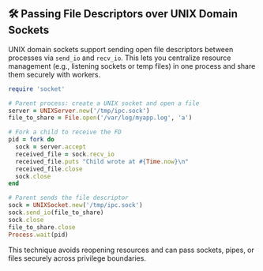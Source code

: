 ## 🛠️ Passing File Descriptors over UNIX Domain Sockets

UNIX domain sockets support sending open file descriptors between processes via `send_io` and `recv_io`. This lets you centralize resource management (e.g., listening sockets or temp files) in one process and share them securely with workers.

```ruby
require 'socket'

# Parent process: create a UNIX socket and open a file
server = UNIXServer.new('/tmp/ipc.sock')
file_to_share = File.open('/var/log/myapp.log', 'a')

# Fork a child to receive the FD
pid = fork do
  sock = server.accept
  received_file = sock.recv_io
  received_file.puts "Child wrote at #{Time.now}\n"
  received_file.close
  sock.close
end

# Parent sends the file descriptor
sock = UNIXSocket.new('/tmp/ipc.sock')
sock.send_io(file_to_share)
sock.close
file_to_share.close
Process.wait(pid)
```

This technique avoids reopening resources and can pass sockets, pipes, or files securely across privilege boundaries.